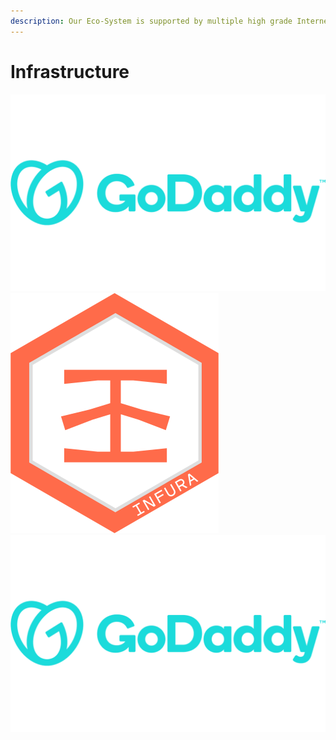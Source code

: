 ```yaml
---
description: Our Eco-System is supported by multiple high grade Internet Companies
---
```


# Infrastructure

![](<../../../.gitbook/assets/GoDaddy-Logo (1).png>) ![](../../../.gitbook/assets/infura.png) ![](<../../../.gitbook/assets/GoDaddy-Logo (1) (1).png>)
